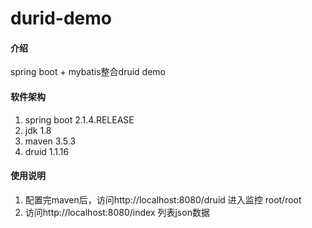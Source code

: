 # durid-demo

#### 介绍
spring boot + mybatis整合druid demo

#### 软件架构

1. spring boot 2.1.4.RELEASE
2. jdk 1.8
3. maven 3.5.3
4. druid 1.1.16


#### 使用说明

1. 配置完maven后，访问http://localhost:8080/druid 进入监控 root/root
2. 访问http://localhost:8080/index    列表json数据